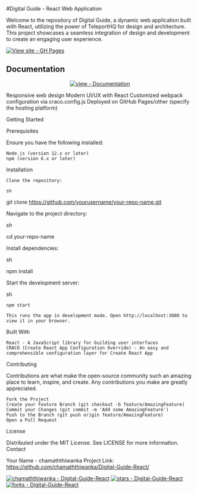#Digital Guide - React Web Application

Welcome to the repository of Digital Guide, a dynamic web application built with React, utilizing the power of TeleportHQ for design and architecture. This project showcases a seamless integration of design and development to create an engaging user experience.


[![View site - GH Pages](https://img.shields.io/badge/View_site-GH_Pages-2ea44f?style=for-the-badge)](https://github.com/chamaththiwanka/Digital-Guide-React)

</div>

## Documentation

<div align="center">

[![view - Documentation](https://img.shields.io/badge/view-Documentation-blue?style=for-the-badge)](/docs/ "Go to project documentation")

</div>
    Responsive web design
    Modern UI/UX with React
    Customized webpack configuration via craco.config.js
    Deployed on GitHub Pages/other (specify the hosting platform)

Getting Started

Prerequisites

Ensure you have the following installed:

    Node.js (version 12.x or later)
    npm (version 6.x or later)

Installation

    Clone the repository:

    sh

git clone https://github.com/yourusername/your-repo-name.git

Navigate to the project directory:

sh

cd your-repo-name

Install dependencies:

sh

npm install

Start the development server:

sh

    npm start

    This runs the app in development mode. Open http://localhost:3000 to view it in your browser.

Built With

    React - A JavaScript library for building user interfaces
    CRACO (Create React App Configuration Override) - An easy and comprehensible configuration layer for Create React App

Contributing

Contributions are what make the open-source community such an amazing place to learn, inspire, and create. Any contributions you make are greatly appreciated.

    Fork the Project
    Create your Feature Branch (git checkout -b feature/AmazingFeature)
    Commit your Changes (git commit -m 'Add some AmazingFeature')
    Push to the Branch (git push origin feature/AmazingFeature)
    Open a Pull Request

License

Distributed under the MIT License. See LICENSE for more information.
Contact

Your Name - chamaththiwanka
Project Link: https://github.com/chamaththiwanka/Digital-Guide-React/

[![chamaththiwanka - Digital-Guide-React](https://img.shields.io/static/v1?label=chamaththiwanka&message=Digital-Guide-React&color=blue&logo=github)](https://github.com/chamaththiwanka/Digital-Guide-React "Go to GitHub repo")
[![stars - Digital-Guide-React](https://img.shields.io/github/stars/chamaththiwanka/Digital-Guide-React?style=social)](https://github.com/chamaththiwanka/Digital-Guide-React)
[![forks - Digital-Guide-React](https://img.shields.io/github/forks/chamaththiwanka/Digital-Guide-React?style=social)](https://github.com/chamaththiwanka/Digital-Guide-React)

